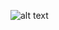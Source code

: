 ![alt text](https://github.com/[GeneseLopes]/[avancadev]/tree/[desafio-2]/Images/Error.PNG?raw=true)
